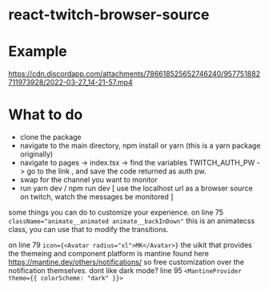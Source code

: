 # react-twitch-browser-source

# Example
https://cdn.discordapp.com/attachments/786618525652746240/957751882711973928/2022-03-27_14-21-57.mp4


# What to do

- clone the package
- navigate to the main directory, npm install or yarn (this is a yarn package originally)
- navigate to pages -> index.tsx -> find the variables TWITCH_AUTH_PW -> go to the link , and save the code returned as auth pw.
- swap <yourchannelname> for the channel you want to monitor
- run yarn dev / npm run dev [ use the localhost url as a browser source on twitch, watch the messages be monitored ]

some things you can do to customize your experience.
on line 75 `className="animate__animated animate__backInDown"`
this is an animatecss class, you can use that to modify the transitions.

on line 79 ` icon={<Avatar radius="xl">MK</Avatar>} `
  the uikit that provides the themeing and component platform is mantine found here https://mantine.dev/others/notifications/
so free customization over the notification themselves.
  dont like dark mode? line 95 `<MantineProvider theme={{ colorScheme: "dark" }}>` 
